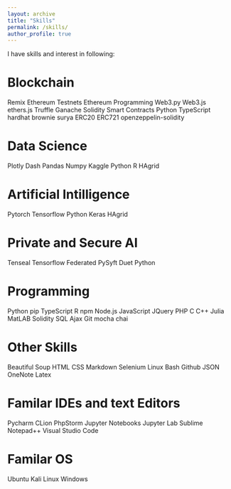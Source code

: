 ```yaml
---
layout: archive
title: "Skills"
permalink: /skills/
author_profile: true
---
```

<link rel="stylesheet" href="https://www.w3schools.com/w3css/4/w3.css">

I have skills and interest in following: 

Blockchain
===========
<span class="w3-tag w3-green" style="margin-bottom:5px">Remix</span>
<span class="w3-tag w3-green" style="margin-bottom:5px">Ethereum Testnets</span>
<span class="w3-tag w3-green" style="margin-bottom:5px">Ethereum Programming</span>
<span class="w3-tag w3-green" style="margin-bottom:5px">Web3.py</span>
<span class="w3-tag w3-green" style="margin-bottom:5px">Web3.js</span>
<span class="w3-tag w3-green" style="margin-bottom:5px">ethers.js</span>
<span class="w3-tag w3-green" style="margin-bottom:5px">Truffle</span>
<span class="w3-tag w3-green" style="margin-bottom:5px">Ganache</span>
<span class="w3-tag w3-green" style="margin-bottom:5px">Solidity</span>
<span class="w3-tag w3-green" style="margin-bottom:5px">Smart Contracts</span>
<span class="w3-tag w3-green" style="margin-bottom:5px">Python</span>
<span class="w3-tag w3-green" style="margin-bottom:5px">TypeScript</span>
<span class="w3-tag w3-green" style="margin-bottom:5px">hardhat</span>
<span class="w3-tag w3-green" style="margin-bottom:5px">brownie</span>
<span class="w3-tag w3-green" style="margin-bottom:5px">surya</span>
<span class="w3-tag w3-green" style="margin-bottom:5px">ERC20</span>
<span class="w3-tag w3-green" style="margin-bottom:5px">ERC721</span>
<span class="w3-tag w3-green" style="margin-bottom:5px">openzeppelin-solidity</span>


Data Science 
===========
<span class="w3-tag w3-green" style="margin-bottom:5px">Plotly</span>
<span class="w3-tag w3-green" style="margin-bottom:5px">Dash</span>
<span class="w3-tag w3-green" style="margin-bottom:5px">Pandas</span>
<span class="w3-tag w3-green" style="margin-bottom:5px">Numpy</span>
<span class="w3-tag w3-green" style="margin-bottom:5px">Kaggle</span>
<span class="w3-tag w3-green" style="margin-bottom:5px">Python</span>
<span class="w3-tag w3-green" style="margin-bottom:5px">R</span>
<span class="w3-tag w3-green" style="margin-bottom:5px">HAgrid</span>


Artificial Intilligence
===========
<span class="w3-tag w3-green" style="margin-bottom:5px">Pytorch</span>
<span class="w3-tag w3-green" style="margin-bottom:5px">Tensorflow</span>
<span class="w3-tag w3-green" style="margin-bottom:5px">Python</span>
<span class="w3-tag w3-green" style="margin-bottom:5px">Keras</span>
<span class="w3-tag w3-green" style="margin-bottom:5px">HAgrid</span>

Private and Secure AI
===========
<span class="w3-tag w3-green" style="margin-bottom:5px">Tenseal</span>
<span class="w3-tag w3-green" style="margin-bottom:5px">Tensorflow Federated</span>
<span class="w3-tag w3-green" style="margin-bottom:5px">PySyft</span>
<span class="w3-tag w3-green" style="margin-bottom:5px">Duet</span>
<span class="w3-tag w3-green" style="margin-bottom:5px">Python</span>

Programming
===========
<span class="w3-tag w3-green" style="margin-bottom:5px">Python</span>
<span class="w3-tag w3-green" style="margin-bottom:5px">pip</span>
<span class="w3-tag w3-green" style="margin-bottom:5px">TypeScript</span>
<span class="w3-tag w3-green" style="margin-bottom:5px">R</span>
<span class="w3-tag w3-green" style="margin-bottom:5px">npm</span>
<span class="w3-tag w3-green" style="margin-bottom:5px">Node.js</span>
<span class="w3-tag w3-green" style="margin-bottom:5px">JavaScript</span>
<span class="w3-tag w3-green" style="margin-bottom:5px">JQuery</span>
<span class="w3-tag w3-green" style="margin-bottom:5px">PHP</span>
<span class="w3-tag w3-green" style="margin-bottom:5px">C</span>
<span class="w3-tag w3-green" style="margin-bottom:5px">C++</span>
<span class="w3-tag w3-green" style="margin-bottom:5px">Julia</span>
<span class="w3-tag w3-green" style="margin-bottom:5px">MatLAB</span>
<span class="w3-tag w3-green" style="margin-bottom:5px">Solidity</span>
<span class="w3-tag w3-green" style="margin-bottom:5px">SQL</span>
<span class="w3-tag w3-green" style="margin-bottom:5px">Ajax</span>
<span class="w3-tag w3-green" style="margin-bottom:5px">Git</span>
<span class="w3-tag w3-green" style="margin-bottom:5px">mocha</span>
<span class="w3-tag w3-green" style="margin-bottom:5px">chai</span>


Other Skills
===========  
<span class="w3-tag w3-green" style="margin-bottom:5px">Beautiful Soup</span>
<span class="w3-tag w3-green" style="margin-bottom:5px">HTML</span>
<span class="w3-tag w3-green" style="margin-bottom:5px">CSS</span>
<span class="w3-tag w3-green" style="margin-bottom:5px">Markdown</span>
<span class="w3-tag w3-green" style="margin-bottom:5px">Selenium</span>
<span class="w3-tag w3-green" style="margin-bottom:5px">Linux</span>
<span class="w3-tag w3-green" style="margin-bottom:5px">Bash</span>
<span class="w3-tag w3-green" style="margin-bottom:5px">Github</span>
<span class="w3-tag w3-green" style="margin-bottom:5px">JSON</span>
<span class="w3-tag w3-green" style="margin-bottom:5px">OneNote</span>
<span class="w3-tag w3-green" style="margin-bottom:5px">Latex</span>

Familar IDEs and text Editors
===========  
<span class="w3-tag w3-green" style="margin-bottom:5px">Pycharm</span>
<span class="w3-tag w3-green" style="margin-bottom:5px">CLion</span>
<span class="w3-tag w3-green" style="margin-bottom:5px">PhpStorm</span>
<span class="w3-tag w3-green" style="margin-bottom:5px">Jupyter Notebooks</span>
<span class="w3-tag w3-green" style="margin-bottom:5px">Jupyter Lab</span>
<span class="w3-tag w3-green" style="margin-bottom:5px">Sublime</span>
<span class="w3-tag w3-green" style="margin-bottom:5px">Notepad++</span>
<span class="w3-tag w3-green" style="margin-bottom:5px">Visual Studio Code</span>


Familar OS
===========  
<span class="w3-tag w3-green" style="margin-bottom:5px">Ubuntu</span>
<span class="w3-tag w3-green" style="margin-bottom:5px">Kali Linux</span>
<span class="w3-tag w3-green" style="margin-bottom:5px">Windows</span>
